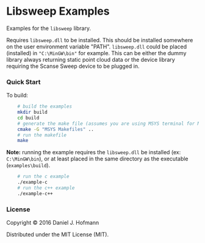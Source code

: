 # Libsweep Examples

Examples for the `libsweep` library.

Requires `libsweep.dll` to be installed. This should be installed somewhere on the user environment variable "PATH". `libsweep.dll` could be placed (installed) in `"C:\MinGW\bin"` for example.
This can be either the dummy library always returning static point cloud data or the device library requiring the Scanse Sweep device to be plugged in.

### Quick Start

To build: 

```bash
    # build the examples
    mkdir build
    cd build
    # generate the make file (assumes you are using MSYS terminal for MinGW)
    cmake -G "MSYS Makefiles" .. 
    # run the makefile
    make
```

**Note:** running the example requires the `libsweep.dll` be installed (ex: `C:\MinGW\bin`), or at least placed in the same directory as the executable (`examples\build`).


```bash
    # run the c example
    ./example-c
    # run the c++ example
    ./example-c++
```

### License

Copyright © 2016 Daniel J. Hofmann

Distributed under the MIT License (MIT).
